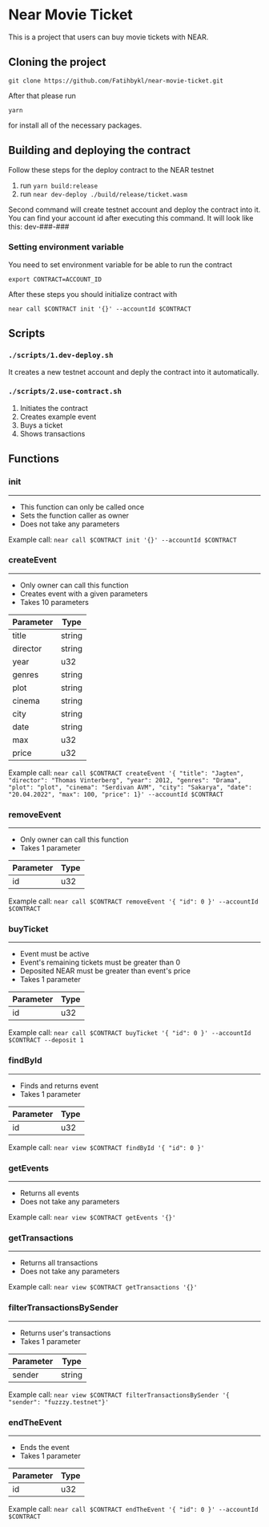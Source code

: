 # Near Movie Ticket

This is a project that users can buy movie tickets with NEAR.

## Cloning the project

```
git clone https://github.com/Fatihbykl/near-movie-ticket.git
```
After that please run
```
yarn
```
for install all of the necessary packages.

## Building and deploying the contract

Follow these steps for the deploy contract to the NEAR testnet

1. run `yarn build:release`
2. run `near dev-deploy ./build/release/ticket.wasm`

Second command will create testnet account and deploy the contract into it. You can find your account id after executing this command. It will look like this: dev-###-###

### Setting environment variable

You need to set environment variable for be able to run the contract

```
export CONTRACT=ACCOUNT_ID
```
After these steps you should initialize contract with
```
near call $CONTRACT init '{}' --accountId $CONTRACT
```

## Scripts

### `./scripts/1.dev-deploy.sh`
It creates a new testnet account and deply the contract into it automatically.
### `./scripts/2.use-contract.sh`
1. Initiates the contract
2. Creates example event
3. Buys a ticket
4. Shows transactions

## Functions

### init
---
* This function can only be called once
* Sets the function caller as owner
* Does not take any parameters

Example call: `near call $CONTRACT init '{}' --accountId $CONTRACT`

### createEvent
---
* Only owner can call this function
* Creates event with a given parameters
* Takes 10 parameters

| Parameter     | Type          |
| ------------- |---------------|
| title         | string        |
| director      | string        |
| year          | u32           |
| genres        | string        |
| plot          | string        |
| cinema        | string        |
| city          | string        |
| date          | string        |
| max           | u32           |
| price         | u32           |

Example call: `near call $CONTRACT createEvent '{ "title": "Jagten", "director": "Thomas Vinterberg", "year": 2012, "genres": "Drama", "plot": "plot", "cinema": "Serdivan AVM", "city": "Sakarya", "date": "20.04.2022", "max": 100, "price": 1}' --accountId $CONTRACT`

### removeEvent
---
* Only owner can call this function
* Takes 1 parameter

| Parameter     | Type          |
| ------------- |---------------|
| id            | u32           |

Example call: `near call $CONTRACT removeEvent '{ "id": 0 }' --accountId $CONTRACT`

### buyTicket
---
* Event must be active
* Event's remaining tickets must be greater than 0
* Deposited NEAR must be greater than event's price
* Takes 1 parameter

| Parameter     | Type          |
| ------------- |---------------|
| id            | u32           |

Example call: `near call $CONTRACT buyTicket '{ "id": 0 }' --accountId $CONTRACT --deposit 1`

### findById
---
* Finds and returns event
* Takes 1 parameter

| Parameter     | Type          |
| ------------- |---------------|
| id            | u32           |

Example call: `near view $CONTRACT findById '{ "id": 0 }'`

### getEvents
---
* Returns all events
* Does not take any parameters

Example call: `near view $CONTRACT getEvents '{}'`

### getTransactions
---
* Returns all transactions
* Does not take any parameters

Example call: `near view $CONTRACT getTransactions '{}'`

### filterTransactionsBySender
---
* Returns user's transactions
* Takes 1 parameter

| Parameter     | Type          |
| ------------- |---------------|
| sender        | string        |

Example call: `near view $CONTRACT filterTransactionsBySender '{ "sender": "fuzzzy.testnet"}'`

### endTheEvent
---
* Ends the event
* Takes 1 parameter

| Parameter     | Type          |
| ------------- |---------------|
| id            | u32           |

Example call: `near call $CONTRACT endTheEvent '{ "id": 0 }' --accountId $CONTRACT`
